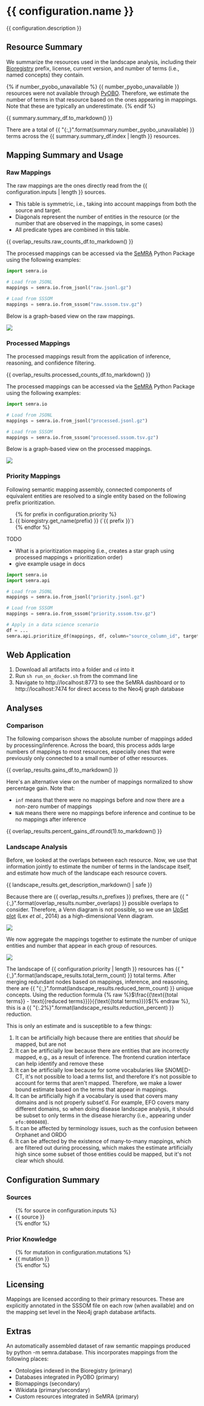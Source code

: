 # {{ configuration.name }}

{{ configuration.description }}

## Resource Summary

We summarize the resources used in the landscape analysis, including their
[Bioregistry](https://bioregistry.io) prefix, license, current version, and
number of terms (i.e., named concepts) they contain.

{% if number_pyobo_unavailable %}
{{ number_pyobo_unavailable }} resources were not available through
[PyOBO](https://github.com/biopragmatics/pyobo). Therefore, we estimate the number
of terms in that resource based on the ones appearing in mappings. Note that these
are typically an underestimate.
{% endif %}

{{ summary.summary_df.to_markdown() }}

There are a total of {{ "{:,}".format(summary.number_pyobo_unavailable) }} terms across
the {{ summary.summary_df.index | length }} resources.

## Mapping Summary and Usage

### Raw Mappings

The raw mappings are the ones directly read from the {{ configuration.inputs | length }} sources.

- This table is symmetric, i.e., taking into account mappings from both the source and target.
- Diagonals represent the number of entities in the resource (or the number that are observed
  in the mappings, in some cases)
- All predicate types are combined in this table.

{{ overlap_results.raw_counts_df.to_markdown() }}

The processed mappings can be accessed via the [SeMRA](https://github.com/biopragmatics/semra)
Python Package using the following examples:

```python
import semra.io

# Load from JSONL
mappings = semra.io.from_jsonl("raw.jsonl.gz")

# Load from SSSOM
mappings = semra.io.from_sssom("raw.sssom.tsv.gz")
```

Below is a graph-based view on the raw mappings.

![](raw_graph.svg)

### Processed Mappings

The processed mappings result from the application of inference, reasoning, and confidence
filtering.

{{ overlap_results.processed_counts_df.to_markdown() }}

The processed mappings can be accessed via the [SeMRA](https://github.com/biopragmatics/semra)
Python Package using the following examples:

```python
import semra.io

# Load from JSONL
mappings = semra.io.from_jsonl("processed.jsonl.gz")

# Load from SSSOM
mappings = semra.io.from_sssom("processed.sssom.tsv.gz")
```

Below is a graph-based view on the processed mappings.

![](processed_graph.svg)

### Priority Mappings

Following semantic mapping assembly, connected components of
equivalent entities are resolved to a single entity based on
the following prefix prioritization.

<ol>
{% for prefix in configuration.priority %}
<li>
{{ bioregistry.get_name(prefix) }} (`{{ prefix }}`)
</li>
{% endfor %}
</ol>

TODO

- What is a prioritization mapping (i.e., creates a star graph using processed mappings + prioritization order)
- give example usage in docs

```python
import semra.io
import semra.api

# Load from JSONL
mappings = semra.io.from_jsonl("priority.jsonl.gz")

# Load from SSSOM
mappings = semra.io.from_sssom("priority.sssom.tsv.gz")

# Apply in a data science scenario
df = ...
semra.api.prioritize_df(mappings, df, column="source_column_id", target_column="target_column_id")
```

## Web Application

1. Download all artifacts into a folder and `cd` into it
2. Run `sh run_on_docker.sh` from the command line
3. Navigate to http://localhost:8773 to see the SeMRA dashboard or to http://localhost:7474 for direct access to the
   Neo4j graph database

## Analyses

### Comparison

The following comparison shows the absolute number of mappings added by processing/inference.
Across the board, this process adds large numbers of mappings to most resources, especially
ones that were previously only connected to a small number of other resources.

{{ overlap_results.gains_df.to_markdown() }}

Here's an alternative view on the number of mappings normalized to show percentage gain. Note that:

- `inf` means that there were no mappings before and now there are a non-zero number of
  mappings
- `NaN` means there were no mappings before inference and continue to be no mappings after
  inference

{{ overlap_results.percent_gains_df.round(1).to_markdown() }}

### Landscape Analysis

Before, we looked at the overlaps between each resource. Now, we use that information
jointly to estimate the number of terms in the landscape itself, and estimate how much
of the landscape each resource covers.

{{ landscape_results.get_description_markdown() | safe }}

Because there are {{ overlap_results.n_prefixes }} prefixes,
there are {{ "{:,}".format(overlap_results.number_overlaps) }} possible overlaps to consider.
Therefore, a Venn diagram is not possible, so
we use an [UpSet plot](https://www.ncbi.nlm.nih.gov/pmc/articles/PMC4720993)
(Lex *et al.*, 2014) as a high-dimensional Venn diagram.

![](processed_landscape_upset.svg)

We now aggregate the mappings together to estimate the number of unique entities and number
that appear in each group of resources.

![](processed_landscape_histogram.svg)

The landscape of {{ configuration.priority | length }} resources has
{{ "{:,}".format(landscape_results.total_term_count) }} total terms.
After merging redundant nodes based on mappings, inference, and reasoning, there
are {{ "{:,}".format(landscape_results.reduced_term_count) }} unique concepts. Using the reduction formula
{% raw %}$\frac{{\text{{total terms}} - \text{{reduced terms}}}}{{\text{{total terms}}}}${% endraw %},
this is a {{ "{:.2%}".format(landscape_results.reduction_percent) }} reduction.

This is only an estimate and is susceptible to a few things:

1. It can be artificially high because there are entities that _should_ be mapped, but are not
2. It can be artificially low because there are entities that are incorrectly mapped, e.g., as
   a result of inference. The frontend curation interface can help identify and remove these
3. It can be artificially low because for some vocabularies like SNOMED-CT, it's not possible
   to load a terms list, and therefore it's not possible to account for terms that aren't
   mapped. Therefore, we make a lower bound estimate based on the terms that appear in
   mappings.
4. It can be artificially high if a vocabulary is used that covers many domains and is not
   properly subset'd. For example, EFO covers many different domains, so when doing disease
   landscape analysis, it should be subset to only terms in the disease hierarchy
   (i.e., appearing under ``efo:0000408``).
5. It can be affected by terminology issues, such as the confusion between Orphanet and ORDO
6. It can be affected by the existence of many-to-many mappings, which are filtered out during
   processing, which makes the estimate artificially high since some subset of those entities
   could be mapped, but it's not clear which should.

## Configuration Summary

### Sources

<ul>
{% for source in configuration.inputs %}
<li>{{ source }}</li>
{% endfor %}
</ul>

### Prior Knowledge

<ul>
{% for mutation in configuration.mutations %}
<li>{{ mutation }}</li>
{% endfor %}
</ul>

## Licensing

Mappings are licensed according to their primary resources. These are explicitly annotated in the SSSOM file on each
row (when available) and on the mapping set level in the Neo4j graph database artifacts.

## Extras

An automatically assembled dataset of raw semantic mappings produced by python -m semra.database. This incorporates
mappings from the following places:

- Ontologies indexed in the Bioregistry (primary)
- Databases integrated in PyOBO (primary)
- Biomappings (secondary)
- Wikidata (primary/secondary)
- Custom resources integrated in SeMRA (primary)
